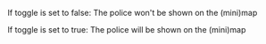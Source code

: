 If toggle is set to false:
 The police won't be shown on the (mini)map

If toggle is set to true:
 The police will be shown on the (mini)map